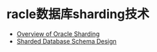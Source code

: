 # racle数据库sharding技术


* [Overview of Oracle Sharding](https://docs.oracle.com/en/database/oracle/oracle-database/12.2/admin/sharding-overview.html#GUID-0F39B1FB-DCF9-4C8A-A2EA-88705B90C5BF)
* [Sharded Database Schema Design](https://docs.oracle.com/en/database/oracle/oracle-database/12.2/admin/sharding-schema-design.html#GUID-1B8DAEE1-A662-4516-9EA9-04FF711211C3)




